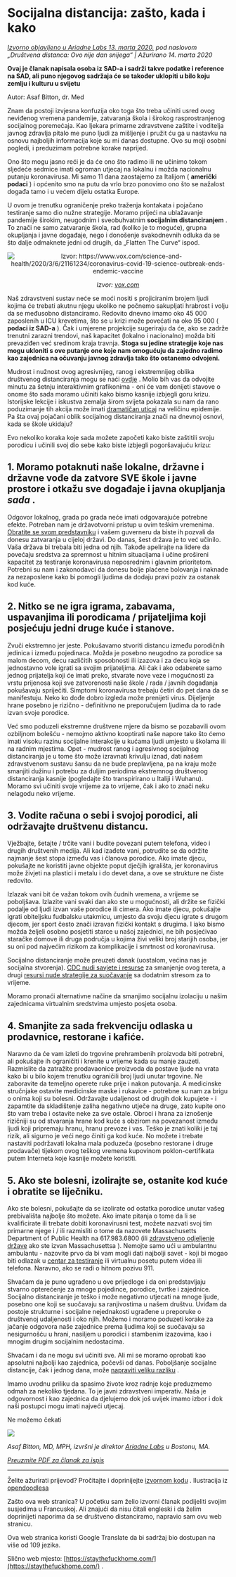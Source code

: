 # Socijalna distancija: zašto, kada i kako

_[Izvorno objavljeno u Ariadne Labs 13. marta 2020.](https://www.ariadnelabs.org/resources/articles/news/social-distancing-this-is-not-a-snow-day) pod naslovom „Društvena distanca: Ovo nije dan snijega“ | Ažurirano 14. marta 2020_

**Ovaj je članak napisala osoba iz SAD-a i sadrži takve podatke i reference na SAD, ali puno njegovog sadržaja će se također uklopiti u bilo koju zemlju i kulturu u svijetu**

Autor: Asaf Bitton, dr. Med

Znam da postoji izvjesna konfuzija oko toga što treba učiniti usred ovog neviđenog vremena pandemije, zatvaranja škola i širokog rasprostranjenog socijalnog poremećaja. Kao ljekara primarne zdravstvene zaštite i voditelja javnog zdravlja pitalo me puno ljudi za mišljenje i pružit ću ga u nastavku na osnovu najboljih informacija koje su mi danas dostupne. Ovo su moji osobni pogledi, i preduzimam potrebne korake naprijed.

Ono što mogu jasno reći je da će ono što radimo ili ne učinimo tokom sljedeće sedmice imati ogroman utjecaj na lokalnu i možda nacionalnu putanju koronavirusa. Mi samo 11 dana zaostajemo za Italijom ( **američki podaci** ) i općenito smo na putu da vrlo brzo ponovimo ono što se nažalost događa tamo i u većem dijelu ostatka Europe.

U ovom je trenutku ograničenje preko traženja kontakata i pojačano testiranje samo dio nužne strategije. Moramo prijeći na ublažavanje pandemije širokim, neugodnim i sveobuhvatnim **socijalnim distanciranjem** . To znači ne samo zatvaranje škola, rad (koliko je to moguće), grupna okupljanja i javne događaje, nego i donošenje svakodnevnih odluka da se što dalje odmaknete jedni od drugih, da „Flatten The Curve“ ispod.

<center><img src="/graph.jpeg" alt="Izvor: https://www.vox.com/science-and-health/2020/3/6/21161234/coronavirus-covid-19-science-outbreak-ends-endemic-vaccine"><p><em>Izvor: <a href="https://www.vox.com/science-and-health/2020/3/6/21161234/coronavirus-covid-19-science-outbreak-ends-endemic-vaccine">vox.com</a></em></p></center>

Naš zdravstveni sustav neće se moći nositi s projiciranim brojem ljudi kojima će trebati akutnu njegu ukoliko ne počnemo sakupljati hrabrost i volju da se međusobno distanciramo. Redovito dnevno imamo oko 45 000 zaposlenih u ICU krevetima, što se u krizi može povećati na oko 95 000 ( **podaci iz SAD-a** ). Čak i umjerene projekcije sugeriraju da će, ako se zadrže trenutni zarazni trendovi, naš kapacitet (lokalno i nacionalno) možda biti prevaziđen već sredinom kraja travnja. **Stoga su jedine strategije koje nas mogu ukloniti s ove putanje one koje nam omogućuju da zajedno radimo kao zajednica na očuvanju javnog zdravlja tako što ostanemo odvojeni.**

Mudrost i nužnost ovog agresivnijeg, ranog i ekstremnijeg oblika društvenog distanciranja mogu se naći [ovdje](https://www.nytimes.com/interactive/2020/03/13/opinion/coronavirus-trump-response.html?action=click&module=Opinion&pgtype=Homepage--) . Molio bih vas da odvojite minutu za šetnju interaktivnim grafikonima - oni će vam donijeti stavove o onome što sada moramo učiniti kako bismo kasnije izbjegli goru krizu. Istorijske lekcije i iskustva zemalja širom svijeta pokazala su nam da rano poduzimanje tih akcija može imati [dramatičan uticaj](https://bmcpublichealth.biomedcentral.com/articles/10.1186/s12889-018-5446-1) na veličinu epidemije. Pa šta ovaj pojačani oblik socijalnog distanciranja znači na dnevnoj osnovi, kada se škole ukidaju?

Evo nekoliko koraka koje sada možete započeti kako biste zaštitili svoju porodicu i učinili svoj dio sebe kako biste izbjegli pogoršavajuću krizu:

## 1\. Moramo potaknuti naše lokalne, državne i državne vođe da zatvore SVE škole i javne prostore i otkažu sve događaje i javna okupljanja _sada_ .

Odgovor lokalnog, grada po grada neće imati odgovarajuće potrebne efekte. Potreban nam je državotvorni pristup u ovim teškim vremenima. [Obratite se svom predstavniku](https://www.house.gov/representatives/find-your-representative) i vašem guverneru da biste ih pozvali da donesu zatvaranja u cijeloj državi. Do danas, šest država je to već učinilo. Vaša država bi trebala biti jedna od njih. Takođe apelirajte na lidere da povećaju sredstva za spremnost u hitnim situacijama i učine prošireni kapacitet za testiranje koronavirusa neposrednim i glavnim prioritetom. Potrebni su nam i zakonodavci da donesu bolje plaćene bolovanja i naknade za nezaposlene kako bi pomogli ljudima da dodaju pravi poziv za ostanak kod kuće.

## 2\. Nitko se ne igra igrama, zabavama, uspavanjima ili porodicama / prijateljima koji posjećuju jedni druge kuće i stanove.

Zvuči ekstremno jer jeste. Pokušavamo stvoriti distancu između porodičnih jedinica i između pojedinaca. Možda je posebno neugodno za porodice sa malom decom, decu različitih sposobnosti ili izazova i za decu koja se jednostavno vole igrati sa svojim prijateljima. Ali čak i ako odaberete samo jednog prijatelja koji će imati preko, stvarate nove veze i mogućnosti za vrstu prijenosa koji sve zatvorenosti naše škole / rada / javnih događanja pokušavaju spriječiti. Simptomi koronavirusa trebaju četiri do pet dana da se manifestuju. Neko ko dođe dobro izgleda može prenijeti virus. Dijeljenje hrane posebno je rizično - definitivno ne preporučujem ljudima da to rade izvan svoje porodice.

Već smo poduzeli ekstremne društvene mjere da bismo se pozabavili ovom ozbiljnom bolešću - nemojmo aktivno kooptirati naše napore tako što ćemo imati visoku razinu socijalne interakcije u kućama ljudi umjesto u školama ili na radnim mjestima. Opet - mudrost ranog i agresivnog socijalnog distanciranja je u tome što može izravnati krivulju iznad, dati našem zdravstvenom sustavu šansu da ne bude preplavljena, pa na kraju može smanjiti dužinu i potrebu za duljim periodima ekstremnog društvenog distanciranja kasnije (pogledajte što transpirirano u Italiji i Wuhanu). Moramo svi učiniti svoje vrijeme za to vrijeme, čak i ako to znači neku nelagodu neko vrijeme.

## 3\. Vodite računa o sebi i svojoj porodici, ali održavajte društvenu distancu.

Vježbajte, šetajte / trčite vani i budite povezani putem telefona, video i drugih društvenih medija. Ali kad izađete vani, potrudite se da održite najmanje šest stopa između vas i članova porodice. Ako imate djecu, pokušajte ne koristiti javne objekte poput dječjih igrališta, jer koronavirus može živjeti na plastici i metalu i do devet dana, a ove se strukture ne čiste redovito.

Izlazak vani bit će važan tokom ovih čudnih vremena, a vrijeme se poboljšava. Izlazite vani svaki dan ako ste u mogućnosti, ali držite se fizički podalje od ljudi izvan vaše porodice ili cimera. Ako imate djecu, pokušajte igrati obiteljsku fudbalsku utakmicu, umjesto da svoju djecu igrate s drugom djecom, jer sport često znači izravan fizički kontakt s drugima. I iako bismo možda željeli osobno posjetiti starce u našoj zajednici, ne bih posjećivao staračke domove ili druga područja u kojima živi veliki broj starijih osoba, jer su oni pod najvećim rizikom za komplikacije i smrtnost od koronavirusa.

Socijalno distanciranje može preuzeti danak (uostalom, većina nas je socijalna stvorenja). [CDC nudi savjete i resurse](https://www.cdc.gov/coronavirus/2019-ncov/about/coping.html) za smanjenje ovog tereta, a drugi [resursi nude strategije za suočavanje](https://www.verywellmind.com/managing-coronavirus-anxiety-4798909) sa dodatnim stresom za to vrijeme.

Moramo pronaći alternativne načine da smanjimo socijalnu izolaciju u našim zajednicama virtualnim sredstvima umjesto posjeta osoba.

## 4\. Smanjite za sada frekvenciju odlaska u prodavnice, restorane i kafiće.

Naravno da će vam izleti do trgovine prehrambenih proizvoda biti potrebni, ali pokušajte ih ograničiti i krenite u vrijeme kada su manje zauzeti. Razmislite da zatražite prodavaonice proizvoda da postave ljude na vrata kako bi u bilo kojem trenutku ograničili broj ljudi unutar trgovine. Ne zaboravite da temeljno operete ruke prije i nakon putovanja. A medicinske stručnjake ostavite medicinske maske i rukavice - potrebne su nam za brigu o onima koji su bolesni. Održavajte udaljenost od drugih dok kupujete - i zapamtite da skladištenje zaliha negativno utječe na druge, zato kupite ono što vam treba i ostavite neke za sve ostale. Obroci i hrana za iznošenje rizičniji su od stvaranja hrane kod kuće s obzirom na povezanost između ljudi koji pripremaju hranu, hranu prevoze i vas. Teško je znati koliki je taj rizik, ali sigurno je veći nego činiti ga kod kuće. No možete i trebate nastaviti podržavati lokalna mala poduzeća (posebno restorane i druge prodavače) tijekom ovog teškog vremena kupovinom poklon-certifikata putem Interneta koje kasnije možete koristiti.

## 5\. Ako ste bolesni, izolirajte se, ostanite kod kuće i obratite se liječniku.

Ako ste bolesni, pokušajte da se izolirate od ostatka porodice unutar vašeg prebivališta najbolje što možete. Ako imate pitanja o tome da li se kvalificirate ili trebate dobiti koronavirusni test, možete nazvati svoj tim primarne njege i / ili razmisliti o tome da nazovete Massachusetts Department of Public Health na 617.983.6800 (ili [zdravstveno odjeljenje države](https://www.cdc.gov/coronavirus/2019-ncov/downloads/Phone-Numbers_State-and-Local-Health-Departments.pdf) ako ste izvan Massachusettsa ). Nemojte samo ući u ambulantnu ambulantu - nazovite prvo da bi vam mogli dati najbolji savet - koji bi mogao biti odlazak u [centar za testiranje](https://www.theverge.com/2020/3/11/21174880/coronavirus-testing-drive-thru-colorado-connecticut-washington) ili virtualnu posetu putem videa ili telefona. Naravno, ako se radi o hitnom pozivu 911.

Shvaćam da je puno ugrađeno u ove prijedloge i da oni predstavljaju stvarno opterećenje za mnoge pojedince, porodice, tvrtke i zajednice. Socijalno distanciranje je teško i može negativno utjecati na mnoge ljude, posebno one koji se suočavaju sa ranjivostima u našem društvu. Uviđam da postoje strukturne i socijalne nejednakosti ugrađene u preporuke o društvenoj udaljenosti i oko njih. Možemo i moramo poduzeti korake za jačanje odgovora naše zajednice prema ljudima koji se suočavaju sa nesigurnošću u hrani, nasiljem u porodici i stambenim izazovima, kao i mnogim drugim socijalnim nedostacima.

Shvaćam i da ne mogu svi učiniti sve. Ali mi se moramo oprobati kao apsolutni najbolji kao zajednica, počevši od danas. Poboljšanje socijalne distancije, čak i jednog dana, može [napraviti veliku razliku](https://www.ncbi.nlm.nih.gov/pubmed/19400970/) .

Imamo uvodnu priliku da spasimo živote kroz radnje koje preduzmemo odmah za nekoliko tjedana. To je javni zdravstveni imperativ. Naša je odgovornost i kao zajednica da djelujemo dok još uvijek imamo izbor i dok naši postupci mogu imati najveći utjecaj.

Ne možemo čekati

![](/signature.png)

_Asaf Bitton, MD, MPH, izvršni je direktor [Ariadne Labs](https://www.ariadnelabs.org) u Bostonu, MA._

_[Preuzmite PDF za članak za ispis](https://www.ariadnelabs.org/wp-content/uploads/sites/2/2020/03/Social-Distancing-This-is-Not-a-Snow-Day-Bitton.pdf)_

---

Želite ažurirati prijevod? Pročitajte i doprinijejte [izvornom kodu](https://github.com/vvo/istayhome.info) . Ilustracija iz [opendoodlesa](https://generator.opendoodles.com/)

Zašto ova web stranica? U početku sam želio izvorni članak podijeliti svojim susjedima u Francuskoj. Ali znajući da nisu čitali engleski i da želim doprinijeti naporima da se društveno distanciramo, napravio sam ovu web stranicu.

Ova web stranica koristi Google Translate da bi sadržaj bio dostupan na više od 109 jezika.

Slično web mjesto: [https://staythefuckhome.com/](https://staythefuckhome.com/) .